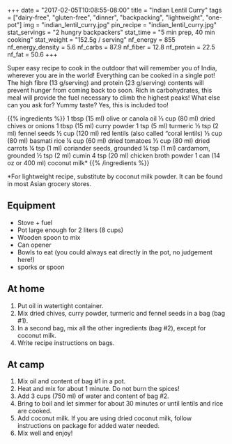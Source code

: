 +++
date = "2017-02-05T10:08:55-08:00"
title = "Indian Lentil Curry"
tags = ["dairy-free", "gluten-free", "dinner", "backpacking", "lightweight", "one-pot"]
img = "indian_lentil_curry.jpg"
pin_recipe = "indian_lentil_curry.jpg"
stat_servings = "2 hungry backpackers"
stat_time = "5 min prep, 40 min cooking"
stat_weight = "152.5g / serving"
nf_energy = 855
nf_energy_density = 5.6
nf_carbs = 87.9
nf_fiber = 12.8
nf_protein = 22.5
nf_fat = 50.6
+++

Super easy recipe to cook in the outdoor that will remember you of India, wherever you are in the world! Everything can be cooked in a single pot! The high fibre (13 g/serving) and protein (23 g/serving) contents will prevent hunger from coming back too soon. Rich in carbohydrates, this meal will provide the fuel necessary to climb the highest peaks! What else can you ask for? Yummy taste? Yes, this is included too!
 
 
{{% ingredients %}}
1 tbsp (15 ml) olive or canola oil
⅓ cup (80 ml) dried chives or onions
1 tbsp (15 ml) curry powder
1 tsp (5 ml) turmeric
½ tsp (2 ml) fennel seeds
½ cup (120 ml) red lentils (also called “coral lentils)
⅓ cup (80 ml) basmati rice
¼ cup (60 ml) dried tomatoes
⅓ cup (80 ml) dried carrots
¼ tsp (1 ml) coriander seeds, grounded
¼ tsp (1 ml) cardamom, grounded
½ tsp (2 ml) cumin
4 tsp (20 ml) chicken broth powder
1 can (14 oz or 400 ml) coconut milk\*
{{% /ingredients %}}

\*For lightweight recipe, substitute by coconut milk powder. It can be found in most Asian grocery stores.
 
## Equipment
- Stove + fuel
- Pot large enough for 2 liters (8 cups)
- Wooden spoon to mix
- Can opener
- Bowls to eat (you could always eat directly in the pot, no judgement here!)
- sporks or spoon
 
## At home
1. Put oil in watertight container. 
1. Mix dried chives, curry powder, turmeric and fennel seeds in a bag (bag #1). 
1. In a second bag, mix all the other ingredients (bag #2), except for coconut milk. 
1. Write recipe instructions on bags.
 
## At camp
1. Mix oil and content of bag #1 in a pot. 
1. Heat and mix for about 1 minute. Do not burn the spices! 
1. Add 3 cups (750 ml) of water and content of bag #2. 
1. Bring to boil and let simmer for about 30 minutes or until lentils and rice are cooked. 
1. Add coconut milk. If you are using dried coconut milk, follow instructions on package for added water needed. 
1. Mix well and enjoy!


